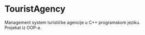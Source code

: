# TouristAgency
Management system turističke agencije u C++ programskom jeziku. <br>Projekat iz OOP-a.
